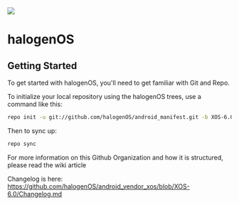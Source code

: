 <img src="https://raw.github.com/halogenOS/platform_manifest/XOS-6.0/halogenos-logo.png">

# halogenOS

## Getting Started

To get started with halogenOS, you'll need to get familiar with Git and Repo.

To initialize your local repository using the halogenOS trees, use a command like this:

```bash
repo init -u git://github.com/halogenOS/android_manifest.git -b XOS-6.0
```

Then to sync up:
```bash
repo sync
```

For more information on this Github Organization and how it is structured, please read the wiki article

Changelog is here: https://github.com/halogenOS/android_vendor_xos/blob/XOS-6.0/Changelog.md
